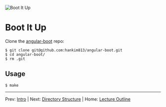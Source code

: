 ![Boot It Up](http://giant.gfycat.com/TameSkeletalAmericanquarterhorse.gif)
# Boot It Up

Clone the [angular-boot](https://github.com/hankim813/angular-boot) repo:

```
$ git clone git@github.com:hankim813/angular-boot.git
$ cd angular-boot/
$ rm .git
```

## Usage

```
$ make
```

________________________________

Prev: [Intro](./intro.md) | Next: [Directory Structure](./directory-structure.md) |
Home: [Lecture Outline](../README.md)

